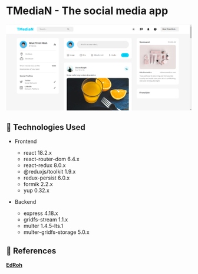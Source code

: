 # TMediaN - The social media app

![Web's preview](./client/public/banner.png)

## 🚀 Technologies Used

- Frontend
  - react 18.2.x
  - react-router-dom 6.4.x
  - react-redux 8.0.x
  - @reduxjs/toolkit 1.9.x
  - redux-persist 6.0.x
  - formik 2.2.x
  - yup 0.32.x

- Backend
  - express 4.18.x
  - gridfs-stream 1.1.x
  - multer 1.4.5-lts.1
  - multer-gridfs-storage 5.0.x

## 📖 References

[**EdRoh**](https://www.youtube.com/watch?v=K8YELRmUb5o)
